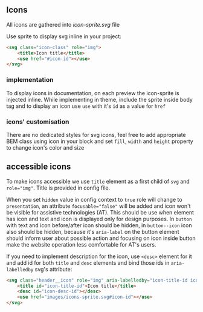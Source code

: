 ## Icons

All icons are gathered into *icon-sprite.svg* file

Use sprite to display svg inline in your project:

```html
<svg class="icon-class" role="img">
    <title>Icon title</title>
    <use href="#icon-id"></use>
</svg>
```

### implementation

To display icons in documentation, on each preview the icon-sprite is injected inline.
While implementing in theme, include the sprite inside body tag and to display an icon use `use` with it's `id` as a value for `href`

### icons' customisation

There are no dedicated styles for svg icons,
feel free to add appropriate BEM class using icon in your block and set `fill`, `width` and `height` property to change icon's color and size

## accessible icons

To make icons accessible we use `title` element as a first child of `svg` and `role="img"`. Title is provided in config file.

When you set `hidden` value in config context to `true` role will change to `presentation`, an attribute `focusable="false"` will be added and icon won't be visible for assistive technologies (AT).
This should be use when element has icon and text and icon is displayed only for design purposes.
In `button` with text and icon before/after icon should be hidden, in `button--icon` icon also should be hidden, because it's `aria-label` on the button element should inform user about possible action and focusing on icon inside button make the website operation less comfortable for AT's users.

If you need to implement description for the icon, use `<desc>` element for it and add id for both `title` and `desc` elements and bind those ids in `aria-labelledby` svg's attribute:
```html
<svg class="header__icon" role="img" aria-labelledby="icon-title-id icon-desc-id">
    <title id="icon-title-id">Icon title</title>
    <desc id="icon-desc-id"></desc>
    <use href="images/icons-sprite.svg#icon-id"></use>
</svg>
```
